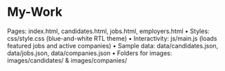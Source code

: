 # My-Work

Pages: index.html, candidates.html, jobs.html, employers.html
	•	Styles: css/style.css (blue-and-white RTL theme)
	•	Interactivity: js/main.js (loads featured jobs and active companies)
	•	Sample data: data/candidates.json, data/jobs.json, data/companies.json
	•	Folders for images: images/candidates/ & images/companies/
